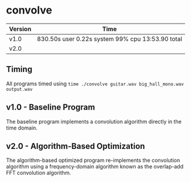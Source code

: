 # convolve

| Version | Time                                             |
| ------- | ------------------------------------------------ |
| v1.0    | 830.50s user 0.22s system 99% cpu 13:53.90 total |
| v2.0    |                                                  |

## Timing

All programs timed using `time ./convolve guitar.wav big_hall_mono.wav output.wav`

## v1.0 - Baseline Program

The baseline program implements a convolution algorithm directly in the time domain. 

## v2.0 - Algorithm-Based Optimization

The algorithm-based optimized program re-implements the convolution algorithm using a frequency-domain algorithm known as the overlap-add FFT convolution algorithm.